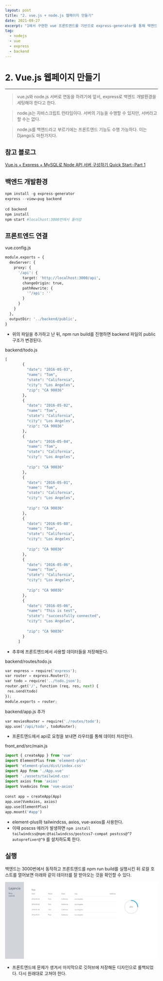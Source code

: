 ```yaml
---
layout: post
title: "2. vue.js + node.js 웹페이지 만들기"
date: 2021-09-27
excerpt: "1에서 구현한 vue 프론트엔드를 기반으로 express-generator를 통해 백엔드 서버와 연결해보도록 한다"
tag:
  - nodejs
  - vue
  - express
  - backend
---
```


# 2. Vue.js 웹페이지 만들기

---

> vue.js와 node.js 서버로 연동을 하려기에 앞서, express로 백엔드 개발환경을 세팅해야 한다고 한다.

> node.js는 자바스크립트 런타임이다. 서버의 기능을 수행할 수 있지만, 서버라고 할 수는 없다.

> node.js를 백엔드라고 부르기에는 프론트엔드 기능도 수행 가능하다. 이는 Django도 마찬가지다.

## 참고 블로그

[Vue.js + Express + MySQL로 Node API 서버 구성하기 Quick Start - Part 1](https://medium.com/hivelab-dev/vue-express-mysql-part1-98f68408d444)

## 백엔드 개발환경

```python
npm install -g express-generator
express --view=pug backend

cd backend
npm install
npm start #localhost:3000번에서 돌아감
```

## 프론트엔드 연결

vue.config.js

```python
module.exports = {
  devServer: {
    proxy: {
      '/api': {
        target: 'http://localhost:3000/api',
        changeOrigin: true,
        pathRewrite: {
          '^/api': ''
        }
      }
    }
  },
  outputDir: '../backend/public',
}
```

- 위의 파일을 추가하고 난 뒤, npm run build를 진행하면 backend 파일의 public 구조가 변경된다.

backend/todo.js

```python
[
        {
          "date": "2016-05-03",
          "name": "Tom",
          "state": "California",
          "city": "Los Angeles",
          "zip": "CA 90036"
        },
        {
          "date": "2016-05-02",
          "name": "Tom",
          "state": "California",
          "city": "Los Angeles",
          "zip": "CA 90036"
        },
        {
          "date": "2016-05-04",
          "name": "Tom",
          "state": "California",
          "city": "Los Angeles",

          "zip": "CA 90036"
        },
        {
          "date": "2016-05-01",
          "name": "Tom",
          "state": "California",
          "city": "Los Angeles",

          "zip": "CA 90036"
        },
        {
          "date": "2016-05-08",
          "name": "Tom",
          "state": "California",
          "city": "Los Angeles",

          "zip": "CA 90036"
        },
        {
          "date": "2016-05-06",
          "name": "Tom",
          "state": "California",
          "city": "Los Angeles",

          "zip": "CA 90036"
        },
        {
          "date": "2016-05-06",
          "name": "This is test",
          "state": "successfully connected",
          "city": "Los Angeles",

          "zip": "CA 90036"
        }
      ]
```

- 추후에 프론트엔드에서 사용할 데이터들을 저장해둔다.

backend/routes/todo.js

```python
var express = require('express');
var router = express.Router();
var todo = require('../todo.json');
router.get('/', function (req, res, next) {
 res.send(todo)
});
module.exports = router;
```

backend/app.js 추가

```python
var moviesRouter = require('./routes/todo');
app.use('/api/todo', todoRouter);
```

- 프론트엔드에서 api로 요청을 보내면 라우터를 통해 데이터 처리한다.

front_end/src/main.js

```python
import { createApp } from 'vue'
import ElementPlus from 'element-plus'
import 'element-plus/dist/index.css'
import App from './App.vue'
import './assets/tailwind.css'
import axios from 'axios'
import VueAxios from 'vue-axios'

const app = createApp(App)
app.use(VueAxios, axios)
app.use(ElementPlus)
app.mount('#app')
```

- element-plus와 tailwindcss, axios, vue-axios를 사용한다.
- 이때 poscss 에러가 발생하면 `npm install tailwindcss@npm:@tailwindcss/postcss7-compat postcss@^7 autoprefixer@^9` 를 설치하도록 한다.

## 실행

백엔드는 3000번에서 동작하고 프론트엔드를 npm run build를 실행시킨 뒤 로컬 호스트를 열어보면 아래와 같이 데이터를 잘 받아오는 것을 확인할 수 있다.

![Screenshot 2021-09-22 at 19.06.24.jpg](2-first.jpg)

- 프론트엔드에 문제가 생겨서 마지막으로 깃허브에 저장해둔 디자인으로 롤백되었다. 다시 원래대로 고쳐야 한다.
